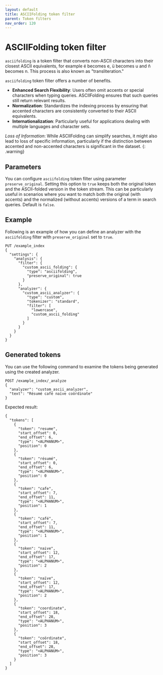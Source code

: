 ```yaml
---
layout: default
title: ASCIIFolding token filter
parent: Token filters
nav_order: 120
---
```


# ASCIIFolding token filter

`asciifolding` is a token filter that converts non-ASCII characters into their closest ASCII equivalents, for example é becomes e, ü becomes u and ñ becomes n. This process is also known as "transliteration."


`asciifolding` token filter offers a number of benefits.

  - __Enhanced Search Flexibility__: Users often omit accents or special characters when typing queries. ASCIIFolding ensures that such queries still return relevant results.
  - __Normalization__: Standardizes the indexing process by ensuring that accented characters are consistently converted to their ASCII equivalents.
  - __Internationalization__: Particularly useful for applications dealing with multiple languages and character sets.

*Loss of Information*: While ASCIIFolding can simplify searches, it might also lead to loss of specific information, particularly if the distinction between accented and non-accented characters is significant in the dataset.
{: .warning}

## Parameters

You can configure `asciifolding` token filter using parameter `preserve_original`. Setting this option to `true` keeps both the original token and the ASCII-folded version in the token stream. This can be particularly useful in scenarios where you want to match both the original (with accents) and the normalized (without accents) versions of a term in search queries. Default is `false`.

## Example

Following is an example of how you can define an analyzer with the `asciifolding` filter with `preserve_original` set to `true`.

```
PUT /example_index
{
  "settings": {
    "analysis": {
      "filter": {
        "custom_ascii_folding": {
          "type": "asciifolding",
          "preserve_original": true
        }
      },
      "analyzer": {
        "custom_ascii_analyzer": {
          "type": "custom",
          "tokenizer": "standard",
          "filter": [
            "lowercase",
            "custom_ascii_folding"
          ]
        }
      }
    }
  }
}

```

## Generated tokens

You can use the following command to examine the tokens being generated using the created analyzer.

```
POST /example_index/_analyze
{
  "analyzer": "custom_ascii_analyzer",
  "text": "Résumé café naïve coördinate"
}
```

Expected result:

```
{
  "tokens": [
    {
      "token": "resume",
      "start_offset": 0,
      "end_offset": 6,
      "type": "<ALPHANUM>",
      "position": 0
    },
    {
      "token": "résumé",
      "start_offset": 0,
      "end_offset": 6,
      "type": "<ALPHANUM>",
      "position": 0
    },
    {
      "token": "cafe",
      "start_offset": 7,
      "end_offset": 11,
      "type": "<ALPHANUM>",
      "position": 1
    },
    {
      "token": "café",
      "start_offset": 7,
      "end_offset": 11,
      "type": "<ALPHANUM>",
      "position": 1
    },
    {
      "token": "naive",
      "start_offset": 12,
      "end_offset": 17,
      "type": "<ALPHANUM>",
      "position": 2
    },
    {
      "token": "naïve",
      "start_offset": 12,
      "end_offset": 17,
      "type": "<ALPHANUM>",
      "position": 2
    },
    {
      "token": "coordinate",
      "start_offset": 18,
      "end_offset": 28,
      "type": "<ALPHANUM>",
      "position": 3
    },
    {
      "token": "coördinate",
      "start_offset": 18,
      "end_offset": 28,
      "type": "<ALPHANUM>",
      "position": 3
    }
  ]
}
```


